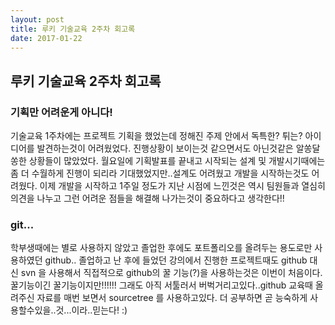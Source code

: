 ```yaml
---
layout: post
title: 루키 기술교육 2주차 회고록
date: 2017-01-22
---
```

## 루키 기술교육 2주차 회고록

### 기획만 어려운게 아니다!
기술교육 1주차에는 프로젝트 기획을 했었는데 정해진 주제 안에서 독특한? 튀는? 아이디어를 발견하는것이 어려웠었다. 진행상황이 보이는것 같으면서도 아닌것같은 알쏭달쏭한 상황들이 많았었다. 월요일에 기획발표를 끝내고 시작되는 설계 및 개발시기때에는 좀 더 수월하게 진행이 되리라 기대했었지만..설계도 어려웠고 개발을 시작하는것도 어려웠다. 이제 개발을 시작하고 1주일 정도가 지난 시점에 느낀것은 역시 팀원들과 열심히 의견을 나누고 그런 어려운 점들을 해결해 나가는것이 중요하다고 생각한다!!

### git...
학부생때에는 별로 사용하지 않았고 졸업한 후에도 포트폴리오를 올려두는 용도로만 사용하였던 github.. 졸업하고 난 후에 들었던 강의에서 진행한 프로젝트때도 github 대신 svn 을 사용해서 직접적으로 github의 꿀 기능(?)을 사용하는것은 이번이 처음이다. 꿀기능이긴 꿀기능이지만!!!!!! 그래도 아직 서툴러서 버벅거리고있다..github 교육때 올려주신 자료를 매번 보면서 sourcetree 를 사용하고있다. 더 공부하면 곧 능숙하게 사용할수있을..것...이라..믿는다! :)

